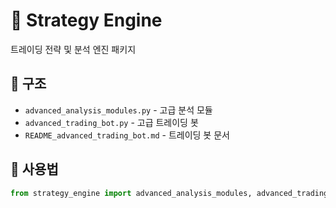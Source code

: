 # 🎯 Strategy Engine

트레이딩 전략 및 분석 엔진 패키지

## 📁 구조
- `advanced_analysis_modules.py` - 고급 분석 모듈
- `advanced_trading_bot.py` - 고급 트레이딩 봇
- `README_advanced_trading_bot.md` - 트레이딩 봇 문서

## 🚀 사용법
```python
from strategy_engine import advanced_analysis_modules, advanced_trading_bot
``` 